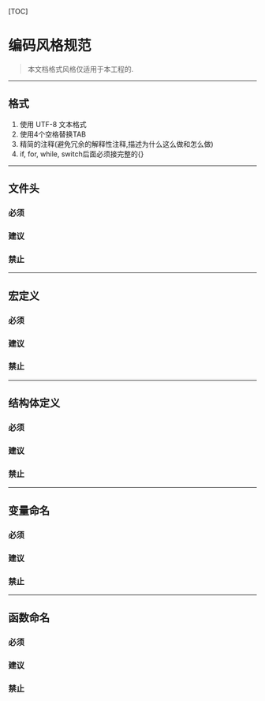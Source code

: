 [TOC]

# 编码风格规范

> 本文档格式风格仅适用于本工程的.

---
## 格式

1. 使用 UTF-8 文本格式
2. 使用4个空格替换TAB
3. 精简的注释(避免冗余的解释性注释,描述为什么这么做和怎么做)
4. if, for, while, switch后面必须接完整的{} 

---
## 文件头

### 必须

### 建议

### 禁止

---
## 宏定义

### 必须

### 建议

### 禁止

---
## 结构体定义

### 必须

### 建议

### 禁止

---
## 变量命名

### 必须

### 建议

### 禁止

---
## 函数命名

### 必须

### 建议

### 禁止


